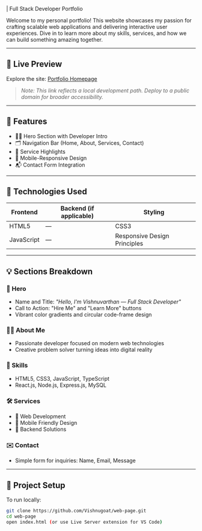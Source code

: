 | Full Stack Developer Portfolio

Welcome to my personal portfolio! This website showcases my passion for crafting scalable web applications and delivering interactive user experiences. Dive in to learn more about my skills, services, and how we can build something amazing together.

---

## 🎯 Live Preview

Explore the site: [Portfolio Homepage](http://127.0.0.1:5500/)  
> *Note: This link reflects a local development path. Deploy to a public domain for broader accessibility.*

---

## 📌 Features

- 🧑‍💻 Hero Section with Developer Intro
- 🗂️ Navigation Bar (Home, About, Services, Contact)
- 💼 Service Highlights
- 📱 Mobile-Responsive Design
- 📬 Contact Form Integration

---

## 🧠 Technologies Used

| Frontend     | Backend (if applicable) | Styling      |
|--------------|-------------------------|--------------|
| HTML5        | —                       | CSS3         |
| JavaScript   | —                       | Responsive Design Principles |

---

## 💡 Sections Breakdown

### 🚀 Hero
- Name and Title: *"Hello, I'm Vishnuvarthan — Full Stack Developer"*
- Call to Action: "Hire Me" and "Learn More" buttons
- Vibrant color gradients and circular code-frame design

### 👨‍💼 About Me
- Passionate developer focused on modern web technologies
- Creative problem solver turning ideas into digital reality

### 🧰 Skills
- HTML5, CSS3, JavaScript, TypeScript
- React.js, Node.js, Express.js, MySQL

### 🛠 Services
- 🔧 Web Development
- 📱 Mobile Friendly Design
- 🔌 Backend Solutions

### ✉️ Contact
- Simple form for inquiries: Name, Email, Message

---

## 📁 Project Setup

To run locally:
```bash
git clone https://github.com/Vishnugoat/web-page.git
cd web-page
open index.html (or use Live Server extension for VS Code)
